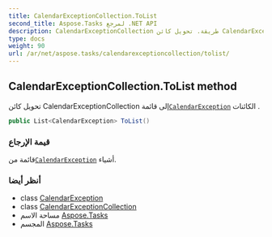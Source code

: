 ```yaml
---
title: CalendarExceptionCollection.ToList
second_title: Aspose.Tasks لمرجع .NET API
description: CalendarExceptionCollection طريقة. تحويل كائن CalendarExceptionCollection إلى قائمةCalendarException الكائنات .
type: docs
weight: 90
url: /ar/net/aspose.tasks/calendarexceptioncollection/tolist/
---
```

## CalendarExceptionCollection.ToList method

تحويل كائن CalendarExceptionCollection إلى قائمة[`CalendarException`](../../calendarexception/) الكائنات .

```csharp
public List<CalendarException> ToList()
```

### قيمة الإرجاع

قائمة من[`CalendarException`](../../calendarexception/) أشياء.

### أنظر أيضا

* class [CalendarException](../../calendarexception/)
* class [CalendarExceptionCollection](../)
* مساحة الاسم [Aspose.Tasks](../../calendarexceptioncollection/)
* المجسم [Aspose.Tasks](../../../)


